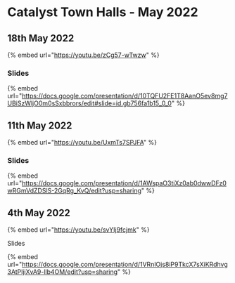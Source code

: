 # Catalyst Town Halls - May 2022

## 18th May 2022

{% embed url="https://youtu.be/zCg57-wTwzw" %}

### Slides

{% embed url="https://docs.google.com/presentation/d/10TQFU2FE1T8AanO5ev8mg7UBiSzWljO0m0sSxbbrors/edit#slide=id.gb756fa1b15_0_0" %}

## 11th May 2022

{% embed url="https://youtu.be/UxmTs7SPJFA" %}

### Slides

{% embed url="https://docs.google.com/presentation/d/1AWspaO3tiXz0ab0dwwDFz0wRGmVdZDSlS-2GqRg_KvQ/edit?usp=sharing" %}

## 4th May 2022

{% embed url="https://youtu.be/svYIj9fcjmk" %}

Slides

{% embed url="https://docs.google.com/presentation/d/1VRnlOjs8iP9TkcX7sXiKRdhvg3AtPljiXvA9-llb4OM/edit?usp=sharing" %}
